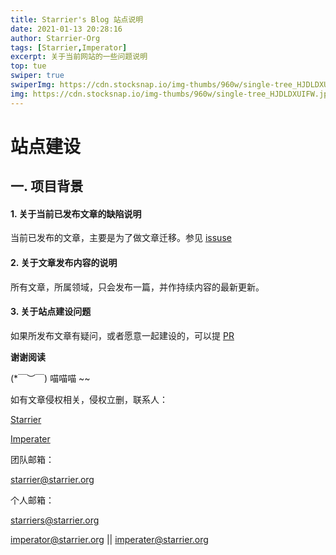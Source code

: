 ```yaml
---
title: Starrier's Blog 站点说明
date: 2021-01-13 20:28:16
author: Starrier-Org
tags: [Starrier,Imperator]
excerpt: 关于当前网站的一些问题说明
top: tue
swiper: true
swiperImg: https://cdn.stocksnap.io/img-thumbs/960w/single-tree_HJDLDXUIFW.jpg
img: https://cdn.stocksnap.io/img-thumbs/960w/single-tree_HJDLDXUIFW.jpg
---
```


# 站点建设

## 一. 项目背景

#### 1. 关于当前已发布文章的缺陷说明

当前已发布的文章，主要是为了做文章迁移。参见 [issuse](https://github.com/Starrier/starrier.github.io/issues/2)

#### 2. 关于文章发布内容的说明

所有文章，所属领域，只会发布一篇，并作持续内容的最新更新。

#### 3. 关于站点建设问题

如果所发布文章有疑问，或者愿意一起建设的，可以提 [PR](https://github.com/Starrier/starrier.github.io/issues)


**谢谢阅读**


(*￣︶￣)  喵喵喵 ~~

如有文章侵权相关，侵权立删，联系人：

[Starrier](https://github.com/Starrier)

[Imperater](https://github.com/Imperater)

团队邮箱：

starrier@starrier.org


个人邮箱：

starriers@starrier.org

imperator@starrier.org  ||  imperater@starrier.org
